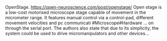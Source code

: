 OpenStage. https://open-neuroscience.com/post/openstage/
Open stage is a low-cost motorised microscope stage capable of movement in the micrometer range. It features manual control via a control-pad, different movement velocities and pc communicati #Microscope#Hardware ...
on through the serial port. The authors also state that due to its simplicity, the system could be used to drive micromanipulators and other devices...
